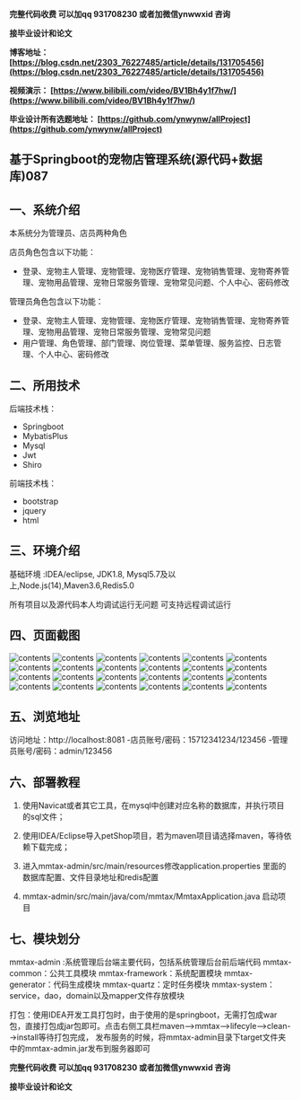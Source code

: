 **完整代码收费  可以加qq 931708230 或者加微信ynwwxid 咨询**

**接毕业设计和论文**

**博客地址：
[https://blog.csdn.net/2303_76227485/article/details/131705456](https://blog.csdn.net/2303_76227485/article/details/131705456)**

**视频演示：
[https://www.bilibili.com/video/BV1Bh4y1f7hw/](https://www.bilibili.com/video/BV1Bh4y1f7hw/)**

**毕业设计所有选题地址：
[https://github.com/ynwynw/allProject](https://github.com/ynwynw/allProject)**

## 基于Springboot的宠物店管理系统(源代码+数据库)087

## 一、系统介绍

本系统分为管理员、店员两种角色

店员角色包含以下功能：

- 登录、宠物主人管理、宠物管理、宠物医疗管理、宠物销售管理、宠物寄养管理、宠物用品管理、宠物日常服务管理、宠物常见问题、个人中心、密码修改

管理员角色包含以下功能：

- 登录、宠物主人管理、宠物管理、宠物医疗管理、宠物销售管理、宠物寄养管理、宠物用品管理、宠物日常服务管理、宠物常见问题
- 用户管理、角色管理、部门管理、岗位管理、菜单管理、服务监控、日志管理、个人中心、密码修改

## 二、所用技术

后端技术栈：

- Springboot
- MybatisPlus
- Mysql
- Jwt
- Shiro

前端技术栈：

- bootstrap
- jquery
- html

## 三、环境介绍

基础环境 :IDEA/eclipse, JDK1.8, Mysql5.7及以上,Node.js(14),Maven3.6,Redis5.0

所有项目以及源代码本人均调试运行无问题 可支持远程调试运行

## 四、页面截图

![contents](./picture/picture1.png)
![contents](./picture/picture2.png)
![contents](./picture/picture3.png)
![contents](./picture/picture4.png)
![contents](./picture/picture5.png)
![contents](./picture/picture6.png)
![contents](./picture/picture7.png)
![contents](./picture/picture8.png)
![contents](./picture/picture9.png)
![contents](./picture/picture10.png)
![contents](./picture/picture11.png)
![contents](./picture/picture12.png)
![contents](./picture/picture13.png)
![contents](./picture/picture14.png)
![contents](./picture/picture15.png)
![contents](./picture/picture16.png)
![contents](./picture/picture17.png)
![contents](./picture/picture18.png)
![contents](./picture/picture19.png)
![contents](./picture/picture20.png)
![contents](./picture/picture21.png)
![contents](./picture/picture22.png)
![contents](./picture/picture23.png)
![contents](./picture/picture24.png)

## 五、浏览地址

访问地址：http://localhost:8081
-店员账号/密码：15712341234/123456
-管理员账号/密码：admin/123456

## 六、部署教程

1. 使用Navicat或者其它工具，在mysql中创建对应名称的数据库，并执行项目的sql文件；

2. 使用IDEA/Eclipse导入petShop项目，若为maven项目请选择maven，等待依赖下载完成；

3. 进入mmtax-admin/src/main/resources修改application.properties 里面的数据库配置、文件目录地址和redis配置

4. mmtax-admin/src/main/java/com/mmtax/MmtaxApplication.java 启动项目

## 七、模块划分

mmtax-admin :系统管理后台端主要代码，包括系统管理后台前后端代码
mmtax-common：公共工具模块
mmtax-framework：系统配置模块
mmtax-generator：代码生成模块
mmtax-quartz：定时任务模块
mmtax-system：service，dao，domain以及mapper文件存放模块

打包：使用IDEA开发工具打包时，由于使用的是springboot，无需打包成war包，直接打包成jar包即可。点击右侧工具栏maven-->mmtax-->lifecyle-->clean-->install等待打包完成，
发布服务的时候，将mmtax-admin目录下target文件夹中的mmtax-admin.jar发布到服务器即可

**完整代码收费  可以加qq 931708230 或者加微信ynwwxid 咨询**

**接毕业设计和论文**

